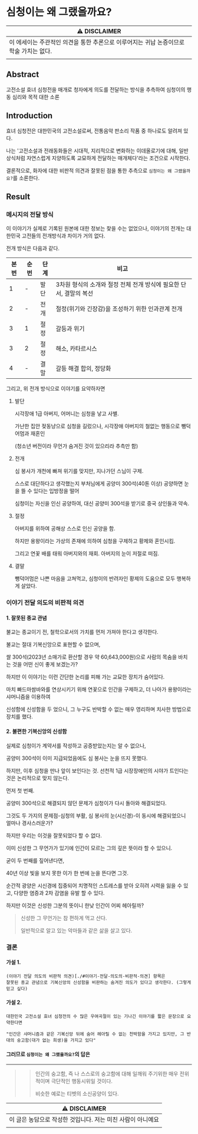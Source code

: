 심청이는 왜 그랬을까요?
===

| ⚠️ DISCLAIMER                                     |
|---------------------------------------------------|
| 이 에세이는 주관적인 의견을 통한 추론으로 이루어지는 귀납 논증이므로 학술 가치는 없다. |
|                                                   |

Abstract
--------

고전소설 효녀 심청전을 매개로 청자에게 의도를 전달하는 방식을 추측하여 심청이의 행동 심리와 목적 대한 소론


Introduction
------------

효녀 심청전은 대한민국의 고전소설로써, 전통음악 판소리 작품 중 하나로도 알려져 있다.

나는 '고전소설과 전래동화들은 시대적, 지리적으로 변화하는 이데올로기에 대해, 일반상식처럼 자연스럽게 지양하도록 교묘하게 전달하는 매개체다'라는 조건으로 시작한다.

결론적으로, 화자에 대한 비판적 의견과 잘못된 점을 통한 추측으로  `심청이는 왜 그랬을까요?`를 소론한다.

Result
------

### 메시지의 전달 방식

이 이야기가 실제로 기록된 원본에 대한 정보는 찾을 수는 없었으나, 이야기의 전개는 대한민국 고전들의 전개방식과 차이가 거의 없다.

전개 방식은 다음과 같다.

| 본번 | 순번 | 단계 | 비고                                      |
|----|----|----|-----------------------------------------|
| 1  | -  | 발단 | 3차원 형식의 소개와 절정 전체 전개 방식에 필요한 단서, 결말의 복선 |
| 2  | -  | 전개 | 절정(위기와 긴장감)을 조성하기 위한 인과관계 전개            |
| 3  | 1  | 절정 | 갈등과 위기                                  |
| 3  | 2  | 절정 | 해소, 카타르시스                               |
| 4  | -  | 결말 | 갈등 해결 합의, 정당화                           |

그리고, 위 전개 방식으로 이야기를 요약하자면

1. 발단

    시각장애 1급 아버지, 어머니는 심청을 낳고 사별.

    가난한 집안 젖동냥으로 심청을 길렀으나, 시각장애 아버지의 철없는 행동으로 뺑덕어멈과 재혼인

    (청소년 버전이라 무언가 숨겨진 것이 있으리라 추측만 함)

 2. 전개

    심 봉사가 개천에 빠져 위기를 맞지만, 지나가던 스님이 구제.

    스스로 대단하다고 생각했는지 부처님에게 공양미 300석(40톤 이상) 공양하면 눈을 뜰 수 있다는 입방정을 떨어

    심청이는 자신을  인신 공양하여, 대신 공양미 300석을 받기로 중국 상인들과 약속.

3. 절정

    아버지를 위하여 공해상 스스로 인신 공양을 함.

    하지만 용왕이라는 가상의 존재에 의하여 심청을 구제하고 황제와 혼인시킴.

    그리고 연꽃 배를 태워 아버지와의 재회. 아버지의 눈이 저절로 떠짐.

4. 결말

    뺑덕어멈은 나쁜 마음을 고쳐먹고, 심청이의 반려자인 황제의 도움으로 모두 행복하게 살았다.

### 이야기 전달 의도의 비판적 의견

#### 1. 잘못된 종교 관념

불교는 종교이기 전, 철학으로서의 가치를 먼저 가져야 한다고 생각한다.

불교는 절대 기복신앙으로 표현할 수 없으며,

쌀 300석(2023년 소매가로 환산할 경우 약 60,643,000원)으로 사람의 목숨을 바치는 것을 어떤 신이 좋게 보겠는가?

하지만 이 이야기는 이런 간단한 논리를 피해 가는 교묘한 장치가 숨어있다.

마치 빠드마쌈바와를 연상시키기 위해 연꽃으로 인간을 구제하고, 더 나아가 용왕이라는 샤머니즘을 이용하여 

신성함에 신성함을 두 었으니, 그 누구도 반박할 수 없는 매우 영리하며 치사한 방법으로 장치를 했다.

#### 2. 불편한 기복신앙의 신성함

실제로 심청이가 계약서를 작성하고 공증받았는지는 알 수 없으나,

공양미 300석이 이미 지급되었음에도 심 봉사는 눈을 뜨지 못했다.

하지만, 이후 심청을 만나 앞이 보인다는 것. 선천적 1급 시장장애인의 시야가 트인다는 것은 논리적으로 맞지 않는다.

먼저 첫 번째.

공양미 300석으로 해결되지 않던 문제가 심청이가 다시 돌아와 해결되었다.

그것도 두 가지의 문제점-심청의 부활, 심 봉사의 눈(시신경)-이 동시에 해결되었으니 얼마나 경사스러운가?

하지만 우리는 이것을 잘못되었다 할 수 없다.

이미 신성한 그 무언가가 있기에 인간이 모르는 그의 깊은 뜻이라 할 수 있으니.

굳이 두 번째를 짚어낸다면,

40년 이상 빛을 보지 못한 이가 한 번에 눈을 뜬다면 그것.

순간적 광양은 시신경에 집중되어 치명적인 스트레스를 받아 오히려 시력을 잃을 수 있고, 다양한 염증과 2차 감염을 유발 할 수 있다.

하지만 이것은 신성한 그분의 뜻이니 한낮 인간이 어찌 헤아릴까?

> 신성한 그 무언가는 참 편하게 먹고 산다.
>
> 일반적으로 알고 있는 악마들과 같은 삶을 살고 있다.

### 결론

#### 가설 1.

```
(이야기 전달 의도의 비판적 의견)[./#이야기-전달-의도의-비판적-의견] 항목은
잘못된 종교 관념으로 기복신앙의 신성함을 비판하는 숨겨진 의도가 있다고 생각한다. (그렇게 믿고 싶다)
```

#### 가설 2.

```
대한민국 고전소설 효녀 심청전의 수 많은 우여곡절이 있는 기나긴 이야기를 짧은 문장으로 요약한다면

"인간은 샤머니즘과 같은 기복신앙 뒤에 숨어 헤아릴 수 없는 천박함을 가지고 있지만, 그 반대의 숭고함(대가 없는 희생)을 가지고 있다"
```

#### 그러므로 `심청이는 왜 그랬을까요?`의 답은
---

>> 인간의 숭고함, 즉 나 스스로의 숭고함에 대해 일깨워 주기위한 매우 전위적이며 극단적인 행동시위일 것이다.
>>
>> 비슷한 예로는 티벳의 소신공양이 있다.


| ⚠️ DISCLAIMER                      |
|------------------------------------|
| 이 글은 농담으로 작성한 것입니다. 저는 미친 사람이 아니예요 |
|                                    |

